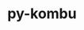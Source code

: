 ---
title: "py-kombu"
layout: cache
categories: [package, develop]
meta: {"versions": ["5.3.5"], "compilers": ["gcc@=7.5.0"], "oss": ["ubuntu18.04"], "platforms": ["linux"], "targets": ["x86_64_v3"], "stacks": ["radiuss", "root"], "num_specs": 5, "num_specs_by_stack": {"radiuss": 5, "root": 5}}
spec_details: [{"hash": "4bd6lo4egtsscaznwujsishigwcfrosj", "compiler": "gcc@=7.5.0", "versions": ["5.3.5"], "os": "ubuntu18.04", "platform": "linux", "target": "x86_64_v3", "variants": ["build_system=python_pip", "~redis"], "stacks": ["radiuss", "root"], "size": "-", "tarball": "https://binaries.spack.io/develop/build_cache/linux-ubuntu18.04-x86_64_v3/gcc-7.5.0/py-kombu-5.3.5/linux-ubuntu18.04-x86_64_v3-gcc-7.5.0-py-kombu-5.3.5-4bd6lo4egtsscaznwujsishigwcfrosj.spack"}, {"hash": "dxrfvmyslykituw4hrsjchidrcq2vlcf", "compiler": "gcc@=7.5.0", "versions": ["5.3.5"], "os": "ubuntu18.04", "platform": "linux", "target": "x86_64_v3", "variants": ["build_system=python_pip", "~redis"], "stacks": ["radiuss", "root"], "size": "-", "tarball": "https://binaries.spack.io/develop/build_cache/linux-ubuntu18.04-x86_64_v3/gcc-7.5.0/py-kombu-5.3.5/linux-ubuntu18.04-x86_64_v3-gcc-7.5.0-py-kombu-5.3.5-dxrfvmyslykituw4hrsjchidrcq2vlcf.spack"}, {"hash": "axe5olnygrwm7bpne47ih2irgqmsghc5", "compiler": "gcc@=7.5.0", "versions": ["5.3.5"], "os": "ubuntu18.04", "platform": "linux", "target": "x86_64_v3", "variants": ["build_system=python_pip", "~redis"], "stacks": ["radiuss", "root"], "size": "-", "tarball": "https://binaries.spack.io/develop/build_cache/linux-ubuntu18.04-x86_64_v3/gcc-7.5.0/py-kombu-5.3.5/linux-ubuntu18.04-x86_64_v3-gcc-7.5.0-py-kombu-5.3.5-axe5olnygrwm7bpne47ih2irgqmsghc5.spack"}, {"hash": "xey3gq2ldud6m4al7zbkoz6ety6osape", "compiler": "gcc@=7.5.0", "versions": ["5.3.5"], "os": "ubuntu18.04", "platform": "linux", "target": "x86_64_v3", "variants": ["build_system=python_pip", "~redis"], "stacks": ["radiuss", "root"], "size": "-", "tarball": "https://binaries.spack.io/develop/build_cache/linux-ubuntu18.04-x86_64_v3/gcc-7.5.0/py-kombu-5.3.5/linux-ubuntu18.04-x86_64_v3-gcc-7.5.0-py-kombu-5.3.5-xey3gq2ldud6m4al7zbkoz6ety6osape.spack"}, {"hash": "dx4ubiz7mpr6vzg6ufpmr64nr7bj7nsj", "compiler": "gcc@=7.5.0", "versions": ["5.3.5"], "os": "ubuntu18.04", "platform": "linux", "target": "x86_64_v3", "variants": ["build_system=python_pip", "~redis"], "stacks": ["radiuss", "root"], "size": "-", "tarball": "https://binaries.spack.io/develop/build_cache/linux-ubuntu18.04-x86_64_v3/gcc-7.5.0/py-kombu-5.3.5/linux-ubuntu18.04-x86_64_v3-gcc-7.5.0-py-kombu-5.3.5-dx4ubiz7mpr6vzg6ufpmr64nr7bj7nsj.spack"}]
---